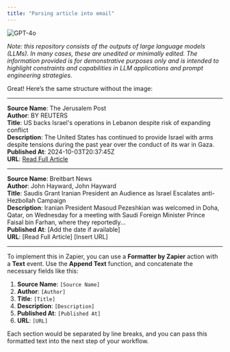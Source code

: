 ```yaml
---
title: "Parsing article into email"
---
```

![GPT-4o](https://img.shields.io/badge/GPT--4o-3333FF?style=for-the-badge&logo=openai&logoColor=white)



*Note: this repository consists of the outputs of large language models (LLMs). In many cases, these are unedited or minimally edited. The information provided is for demonstrative purposes only and is intended to highlight constraints and capabilities in LLM applications and prompt engineering strategies.*


 

Great! Here’s the same structure without the image:

---

**Source Name**: The Jerusalem Post  
**Author**: BY REUTERS  
**Title**: US backs Israel's operations in Lebanon despite risk of expanding conflict  
**Description**: The United States has continued to provide Israel with arms despite tensions during the past year over the conduct of its war in Gaza.  
**Published At**: 2024-10-03T20:37:45Z  
**URL**: [Read Full Article](https://www.jpost.com/middle-east/article-823142)

---

**Source Name**: Breitbart News  
**Author**: John Hayward, John Hayward  
**Title**: Saudis Grant Iranian President an Audience as Israel Escalates anti-Hezbollah Campaign  
**Description**: Iranian President Masoud Pezeshkian was welcomed in Doha, Qatar, on Wednesday for a meeting with Saudi Foreign Minister Prince Faisal bin Farhan, where they reportedly...  
**Published At**: [Add the date if available]  
**URL**: [Read Full Article] [Insert URL]

---

To implement this in Zapier, you can use a **Formatter by Zapier** action with a **Text** event. Use the **Append Text** function, and concatenate the necessary fields like this:

1. **Source Name**: `[Source Name]`  
2. **Author**: `[Author]`  
3. **Title**: `[Title]`  
4. **Description**: `[Description]`  
5. **Published At**: `[Published At]`  
6. **URL**: `[URL]`

Each section would be separated by line breaks, and you can pass this formatted text into the next step of your workflow.